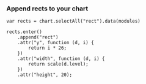 ### Append rects to your chart

    var rects = chart.selectAll("rect").data(modules)

    rects.enter()
        .append("rect")
        .attr("y", function (d, i) {
            return i * 26;
        })
        .attr("width", function (d, i) {
            return scale(d.level);
        })
        .attr("height", 20);
